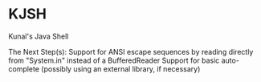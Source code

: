 # KJSH
Kunal's Java Shell

The Next Step(s):
Support for ANSI escape sequences by reading directly from "System.in" instead of a BufferedReader
Support for basic auto-complete (possibly using an external library, if necessary)
